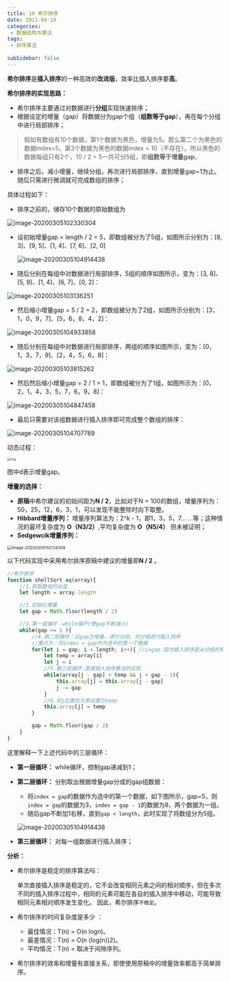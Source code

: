 ```yaml
---
title: 10 希尔排序
date: 2021-09-10
categories: 
 - 数据结构与算法
tags:
 - 排序算法
 
subSidebar: false
---
```


**希尔排序**是**插入排序**的一种高效的**改进版**，效率比插入排序要**高**。

**希尔排序的实现思路：**

- 希尔排序主要通过对数据进行**分组**实现快速排序；
- 根据设定的增量（gap）将数据分为gap个组（**组数等于gap**），再在每个分组中进行局部排序；

> 假如有数组有10个数据，第1个数据为黑色，增量为5。那么第二个为黑色的数据index=5，第3个数据为黑色的数据index = 10（不存在）。所以黑色的数据每组只有2个，10 / 2 = 5一共可分5组，即**组数等于增量gap**。

- 排序之后，减小增量，继续分组，再次进行局部排序，直到增量gap=1为止。随后只需进行微调就可完成数组的排序；

具体过程如下：

- 排序之前的，储存10个数据的原始数组为

![image-20200305102330304](https://could-img.oss-cn-hangzhou.aliyuncs.com/202210161955751.png)

- 设初始增量gap = length / 2 = 5，即数组被分为了5组，如图所示分别为：[8, 3]、[9, 5]、[1, 4]、[7, 6]、[2, 0]

  ![image-20200305104914438](https://could-img.oss-cn-hangzhou.aliyuncs.com/202210161956828.png)



- 随后分别在每组中对数据进行局部排序，5组的顺序如图所示，变为：[3, 8]、[5, 9]、[1, 4]、[6, 7]、[0, 2]：

![image-20200305103136251](https://could-img.oss-cn-hangzhou.aliyuncs.com/202210161956578.png)

- 然后缩小增量gap = 5 / 2 = 2，即数组被分为了2组，如图所示分别为：[3，1，0，9，7]、[5，6，8，4，2]：

![image-20200305104933858](https://could-img.oss-cn-hangzhou.aliyuncs.com/202210161957581.png)



- 随后分别在每组中对数据进行局部排序，两组的顺序如图所示，变为：[0，1，3，7，9]、[2，4，5，6，8]：

![image-20200305103815262](https://could-img.oss-cn-hangzhou.aliyuncs.com/202210161957581.png)



- 然后然后缩小增量gap = 2 / 1 = 1，即数组被分为了1组，如图所示为：[0，2，1，4，3，5，7，6，9，8]：

![image-20200305104847458](https://could-img.oss-cn-hangzhou.aliyuncs.com/202210161957447.png)



- 最后只需要对该组数据进行插入排序即可完成整个数组的排序：

![image-20200305104707789](https://could-img.oss-cn-hangzhou.aliyuncs.com/202210161957381.png)



动态过程：

<img src="https://could-img.oss-cn-hangzhou.aliyuncs.com/202210161957556.gif" alt="img" style="zoom:50%;" />

图中d表示增量gap。

**增量的选择：**

- **原稿**中希尔建议的初始间距为**N / 2**，比如对于N = 100的数组，增量序列为：50，25，12，6，3，1，可以发现不能整除时向下取整。
- **Hibbard增量序列：** 增量序列算法为：2^k - 1，即1，3，5，7... ...等；这种情况的最坏复杂度为 **O（N3/2）**,平均复杂度为 **O（N5/4）** 但未被证明；
- **Sedgewcik增量序列：**

<img src="https://could-img.oss-cn-hangzhou.aliyuncs.com/202210162043197.png" alt="image-20200305110724309" style="zoom: 67%;" />

以下代码实现中采用希尔排序原稿中建议的增量即**N / 2** 。

```javascript
//希尔排序
function shellSort aq(array){
    //1.获取数组的长度
    let length = array.length

    //2.初始化增量
    let gap = Math.floor(length / 2)

    //3.第一层循环：while循环(使gap不断减小)
    while(gap >= 1 ){
        //4.第二层循环：以gap为增量，进行分组，对分组进行插入排序
        //重点为：将index = gap作为选中的第一个数据
        for(let i = gap; i < length; i++){ //i=gap 因为插入排序是从分组的第二个元素开始的
            let temp = array[i]
            let j = i
            //5.第三层循环:直接插入排序算法的实现
            while(array[j - gap] > temp && j > gap - 1){
                this.array[j] = this.array[j - gap]
                j -= gap
            }
            //6.将j位置的元素设置为temp
            this.array[j] = temp
        }

        gap = Math.floor(gap / 2)
    }
}
```

这里解释一下上述代码中的三层循环：

- **第一层循环：** while循环，控制gap递减到1；

- **第二层循环：** 分别取出根据增量gap分成的gap组数据：

  - 将`index = gap`的数据作为选中的第一个数据，如下图所示，gap=5，则`index = gap`的数据为3，`index = gap - 1`的数据为8，两个数据为一组。
  - 随后gap不断加1右移，直到`gap < length`，此时实现了将数组分为5组。

  ![image-20200305104914438](https://could-img.oss-cn-hangzhou.aliyuncs.com/202210162027782.png)

- **第三层循环：** 对每一组数据进行插入排序；


**分析：**

- 希尔排序是稳定的排序算法吗：

  单次直接插入排序是稳定的，它不会改变相同元素之间的相对顺序，但在多次不同的插入排序过程中，相同的元素可能在各自的插入排序中移动，可能导致相同元素相对顺序发生变化。 因此，希尔排序`不稳定`。

- 希尔排序的时间复杂度是多少 ：
  - 最佳情况：T(n) = O(n logn)。
  - 最差情况：T(n) = O(n (log(n))2)。 
  - 平均情况：T(n) = 取决于间隙序列。
- 希尔排序的效率和增量有直接关系，即使使用原稿中的增量效率都高于简单排序。